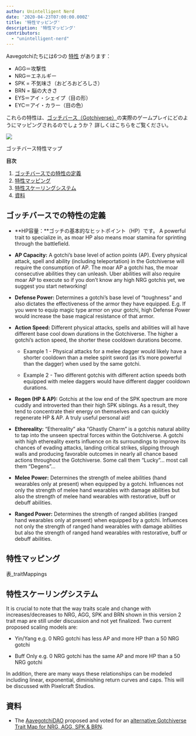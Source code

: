 ```yaml
---
author: Unintelligent Nerd
date: '2020-04-23T07:00:00.000Z'
title: '特性マッピング'
description: '特性マッピング'
contributors:
  - "unintelligent-nerd"
---
```


Aavegotchiたちには6つの [特性](/traits) があります：

* AGG＝攻撃性
* NRG＝エネルギー
* SPK = 不気味さ（おどろおどろしさ）
* BRN = 脳の大きさ
* EYS＝アイ・シェイプ（目の形）
* EYC＝アイ・カラー（目の色）

これらの特性は、[ゴッチバース（Gotchiverse）](/gotchiverse)の実際のゲームプレイにどのようにマッピングされるのでしょうか？ 詳しくはこちらをご覧ください。

<div class="headerImageContainer">
<img class="headerImage" src="/trait-mappings/gotchiverse-trait-map.jpg">
<p class="headerImageText">ゴッチバース特性マップ</p>
</div>

<div class="contentsBox">

**目次**

<ol>
<li><a href=#gotchiverse-trait-definitions>ゴッチバースでの特性の定義</a></li>
<li><a href=#trait-mappings>特性マッピング</a></li>
<li><a href=#trait-scaling-systems>特性スケーリングシステム</a></li>
<li><a href=#resources>資料</a></li>
</ol>

</div>

## ゴッチバースでの特性の定義

* **HP容量：**ゴッチの基本的なヒットポイント（HP）です。 A powerful trait to specialize in, as moar HP also means moar stamina for sprinting through the battlefield.

* **AP Capacity:** A gotchi’s base level of action points (AP). Every physical attack, spell and ability (including teleportation) in the Gotchiverse will require the consumption of AP. The moar AP a gotchi has, the moar consecutive abilities they can unleash. Uber abilities will also require moar AP to execute so if you don’t know any high NRG gotchis yet, we suggest you start networking!

* **Defense Power:** Determines a gotchi’s base level of “toughness” and also dictates the effectiveness of the armor they have equipped. E.g. If you were to equip magic type armor on your gotchi, high Defense Power would increase the base magical resistance of that armor.

* **Action Speed:** Different physical attacks, spells and abilities will all have different base cool down durations in the Gotchiverse. The higher a gotchi’s action speed, the shorter these cooldown durations become.

    * Example 1 - Physical attacks for a melee dagger would likely have a shorter cooldown than a melee spirit sword (as it’s more powerful than the dagger) when used by the same gotchi.

    * Example 2 - Two different gotchis with different action speeds both equipped with melee daggers would have different dagger cooldown durations.

* **Regen (HP & AP):** Gotchis at the low end of the SPK spectrum are more cuddly and introverted than their high SPK siblings. As a result, they tend to concentrate their energy on themselves and can quickly regenerate HP & AP. A truly useful personal aid!

* **Ethereality:** “Ethereality” aka “Ghastly Charm” is a gotchis natural ability to tap into the unseen spectral forces within the Gotchiverse. A gotchi with high ethereality exerts influence on its surroundings to improve its chances of evading attacks, landing critical strikes, slipping through walls and producing favorable outcomes in nearly all chance based actions throughout the Gotchiverse. Some call them “Lucky”… most call them “Degens”…

* **Melee Power:** Determines the strength of melee abilities (hand wearables only at present) when equipped by a gotchi. Influences not only the strength of melee hand wearables with damage abilities but also the strength of melee hand wearables with restorative, buff or debuff abilities.

* **Ranged Power:** Determines the strength of ranged abilities (ranged hand wearables only at present) when equipped by a gotchi. Influences not only the strength of ranged hand wearables with damage abilities but also the strength of ranged hand wearables with restorative, buff or debuff abilities.

## 特性マッピング

表_traitMappings

## 特性スケーリングシステム

It is crucial to note that the way traits scale and change with increases/decreases to NRG, AGG, SPK and BRN shown in this version 2 trait map are still under discussion and not yet finalized. Two current proposed scaling models are:

* Yin/Yang e.g. 0 NRG gotchi has less AP and more HP than a 50 NRG gotchi

* Buff Only e.g. 0 NRG gotchi has the same AP and more HP than a 50 NRG gotchi

In addition, there are many ways these relationships can be modeled including linear, exponential, diminishing return curves and caps. This will be discussed with Pixelcraft Studios.

## 資料

* The [AavegotchiDAO](/dao) proposed and voted for an [alternative Gotchiverse Trait Map for NRG, AGG, SPK & BRN](https://dao.aavegotchi.com/t/alternative-gotchiverse-trait-mapping-for-nrg-agg-spk-brn/3135).
